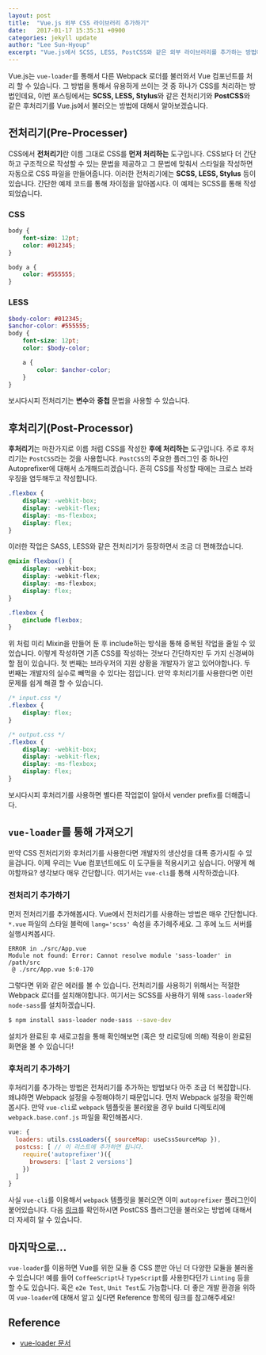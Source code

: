 ```yaml
---
layout: post
title:  "Vue.js 외부 CSS 라이브러리 추가하기"
date:   2017-01-17 15:35:31 +0900
categories: jekyll update
author: "Lee Sun-Hyoup"
excerpt: "Vue.js에서 SCSS, LESS, PostCSS와 같은 외부 라이브러리를 추가하는 방법에 대해서 알아봅시다."
---
```


Vue.js는 `vue-loader`를 통해서 다른 Webpack 로더를 불러와서 Vue 컴포넌트를 처리 할 수 있습니다. 그 방법을 통해서 유용하게 쓰이는 것 중 하나가 CSS를 처리하는 방법인데요, 이번 포스팅에서는 **SCSS, LESS, Stylus**와 같은 전처리기와 **PostCSS**와 같은 후처리기를 Vue.js에서 불러오는 방법에 대해서 알아보겠습니다.

## 전처리기(Pre-Processer)
CSS에서 **전처리기**란 이름 그대로 CSS를 **먼저 처리하는** 도구입니다. CSS보다 더 간단하고 구조적으로 작성할 수 있는 문법을 제공하고 그 문법에 맞춰서 스타일을 작성하면 자동으로 CSS 파일을 만들어줍니다. 이러한 전처리기에는 **SCSS, LESS, Stylus** 등이 있습니다. 간단한 예제 코드를 통해 차이점을 알아봅시다. 이 예제는 SCSS를 통해 작성되었습니다.

### CSS
```css
body {
	font-size: 12pt;
	color: #012345;
}

body a {
	color: #555555;
}
```

### LESS
```scss
$body-color: #012345;
$anchor-color: #555555;
body {
	font-size: 12pt;
	color: $body-color;

	a {
		color: $anchor-color;
	}
}
```

보시다시피 전처리기는 **변수**와 **중첩** 문법을 사용할 수 있습니다.

## 후처리기(Post-Processor)
**후처리기**는 마찬가지로 이름 처럼 CSS를 작성한 **후에 처리하는** 도구입니다. 주로 후처리기는 `PostCSS`라는 것을 사용합니다. `PostCSS`의 주요한 플러그인 중 하나인 Autoprefixer에 대해서 소개해드리겠습니다. 흔히 CSS를 작성할 때에는 크로스 브라우징을 염두해두고 작성합니다.

```css
.flexbox {
	display: -webkit-box;
	display: -webkit-flex;
	display: -ms-flexbox;
	display: flex;
}
```

이러한 작업은 SASS, LESS와 같은 전처리기가 등장하면서 조금 더 편해졌습니다.

```scss
@mixin flexbox() {
	display: -webkit-box;
	display: -webkit-flex;
	display: -ms-flexbox;
	display: flex;
}

.flexbox {
	@include flexbox;
}
```

위 처럼 미리 Mixin을 만들어 둔 후 include하는 방식을 통해 중복된 작업을 줄일 수 있었습니다. 이렇게 작성하면 기존 CSS를 작성하는 것보다 간단하지만 두 가지 신경써야할 점이 있습니다. 첫 번째는 브라우저의 지원 상황을 개발자가 알고 있어야합나다. 두 번째는 개발자의 실수로 빼먹을 수 있다는 점입니다. 만약 후처리기를 사용한다면 이런 문제를 쉽게 해결 할 수 있습니다.

```css
/* input.css */
.flexbox {
	display: flex;
}

/* output.css */
.flexbox {
	display: -webkit-box;
	display: -webkit-flex;
	display: -ms-flexbox;
	display: flex;
}
```

보시다시피 후처리기를 사용하면 별다른 작업없이 알아서 vender prefix를 더해줍니다.

## `vue-loader`를 통해 가져오기
만약 CSS 전처리기와 후처리기를 사용한다면 개발자의 생산성을 대폭 증가시킬 수 있을겁니다. 이제 우리는 Vue 컴포넌트에도 이 도구들을 적용시키고 싶습니다. 어떻게 해야할까요? 생각보다 매우 간단합니다. 여기서는 `vue-cli`를 통해 시작하겠습니다.

### 전처리기 추가하기
먼저 전처리기를 추가해봅시다. Vue에서 전처리기를 사용하는 방법은 매우 간단합니다. `*.vue` 파일의 스타일 블럭에 `lang='scss'` 속성을 추가헤주세요. 그 후에 노드 서버를 실행시켜봅시다.

```
ERROR in ./src/App.vue
Module not found: Error: Cannot resolve module 'sass-loader' in /path/src
 @ ./src/App.vue 5:0-170
```

그렇다면 위와 같은 에러를 볼 수 있습니다. 전처리기를 사용하기 위해서는 적절한 Webpack 로더를 설치해야합니다. 여기서는 SCSS를 사용하기 위해 `sass-loader`와 `node-sass`를 설치하겠습니다.

```bash
$ npm install sass-loader node-sass --save-dev
```

설치가 완료된 후 새로고침을 통해 확인해보면 (혹은 핫 리로딩에 의해) 적용이 완료된 화면을 볼 수 있습니다!

### 후처리기 추가하기
후처리기를 추가하는 방법은 전처리기를 추가하는 방법보다 아주 조금 더 복잡합니다. 왜냐하면 Webpack 설정을 수정해야하기 때문입니다. 먼저 Webpack 설정을 확인해봅시다. 만약 `vue-cli`로 `webpack` 템플릿을 불러왔을 경우 build 디렉토리에 `webpack.base.conf.js` 파일을 확인해봅시다.

```js
vue: {
  loaders: utils.cssLoaders({ sourceMap: useCssSourceMap }),
  postcss: [ // 이 리스트에 추가하면 됩니다.
    require('autoprefixer')({
      browsers: ['last 2 versions'] 
    })
  ]
}
```

사실 `vue-cli`를 이용해서 `webpack` 템플릿을 불러오면 이미 `autoprefixer` 플러그인이 붙어있습니다. 다음 [링크](https://vue-loader.vuejs.org/kr/features/postcss.html)를 확인하시면 PostCSS 플러그인을 불러오는 방법에 대해서 더 자세히 알 수 있습니다.

## 마지막으로...
`vue-loader`를 이용하면 Vue를 위한 모듈 중 CSS 뿐만 아닌 더 다양한 모듈을 불러올 수 있습니다! 예를 들어 `CoffeeScript`나 `TypeScript`를 사용한다던가 `Linting` 등을 할 수도 있습니다. 혹은 `e2e Test`, `Unit Test`도 가능합니다. 더 좋은 개발 환경을 위하여 `vue-loader`에 대해서 알고 싶다면 Reference 항목의 링크를 참고해주세요!

## Reference
* [vue-loader 문서](https://vue-loader.vuejs.org)
